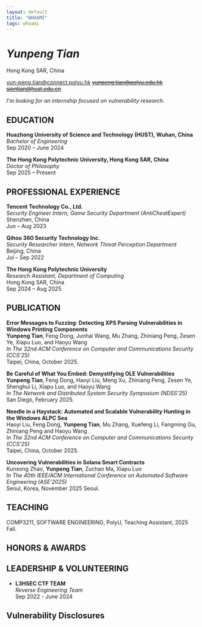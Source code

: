 ```yaml
---
layout: default
title: "WHOAMI"
tags: whoami 
---
```



# *Yunpeng Tian*
Hong Kong SAR, China  


yun-peng.tian@connect.polyu.hk
~~yunpeng.tian@polyu.edu.hk~~  
~~siontian@hust.edu.cn~~

_I'm looking for an internship focused on vulnerability research._

## EDUCATION
**Huazhong University of Science and Technology (HUST), Wuhan, China**  
_Bachelor of Engineering_  
Sep 2020 – June 2024

**The Hong Kong Polytechnic University, Hong Kong SAR, China**  
_Doctor of Philosophy_  
Sep 2025 – Present

## PROFESSIONAL EXPERIENCE

**Tencent Technology Co., Ltd.**  
_Security Engineer Intern, Game Security Department (AntiCheatExpert)_  
Shenzhen, China  
Jun – Aug 2023  


**Qihoo 360 Security Technology Inc.**  
_Security Researcher Intern, Network Threat Perception Department_  
Beijing, China  
Jul – Sep 2022  


**The Hong Kong Polytechnic University**  
_Research Assistant, Department of Computing_  
Hong Kong SAR, China  
Sep 2024 – Aug 2025

## PUBLICATION


**Error Messages to Fuzzing: Detecting XPS Parsing Vulnerabilities in Windows Printing Components**  
**Yunpeng Tian**, Feng Dong, Junhai Wang, Mu Zhang, Zhiniang Peng, Zesen Ye, Xiapu Luo, and Haoyu Wang  
_In The 32nd ACM Conference on Computer and Communications Security (CCS'25)_  
Taipei, China, October 2025.

**Be Careful of What You Embed: Demystifying OLE Vulnerabilities**  
**Yunpeng Tian**, Feng Dong, Haoyi Liu, Meng Xu, Zhiniang Peng, Zesen Ye, Shenghui Li, Xiapu Luo, and Haoyu Wang  
_In The Network and Distributed System Security Symposium (NDSS’25)_  
San Diego, February 2025.

**Needle in a Haystack: Automated and Scalable Vulnerability Hunting in the Windows ALPC Sea**  
Haoyi Liu, Feng Dong, **Yunpeng Tian**, Mu Zhang, Xuefeng Li, Fangming Gu, Zhiniang Peng and Haoyu Wang  
_In The 32nd ACM Conference on Computer and Communications Security (CCS'25)_  
Taipei, China, October 2025.


**Uncovering Vulnerabilities in Solana Smart Contracts**  
Kunsong Zhao, **Yunpeng Tian**, Zuchao Ma, Xiapu Luo  
_In The 40th IEEE/ACM International Conference on Automated Software Engineering (ASE'2025)_  
Seoul, Korea, November 2025 Seoul.  

## TEACHING
COMP3211, SOFTWARE ENGINEERING, PolyU, Teaching Assistant, 2025 Fall.



## HONORS & AWARDS

## LEADERSHIP & VOLUNTEERING

- **L3HSEC CTF TEAM**  
  _Reverse Engineering Team_  
  Sep 2022 - June 2024


## Vulnerability Disclosures





